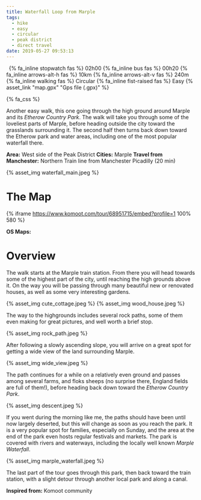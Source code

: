 ```yaml
---
title: Waterfall Loop from Marple
tags:
  - hike
  - easy
  - circular
  - peak district
  - direct travel
date: 2019-05-27 09:53:13
---
```


<p>
    <span style="margin-left: 0.5em" class="indicator">
        {% fa_inline stopwatch fas %} 02h00
    </span>
    <span class="indicator">
        {% fa_inline bus fas %} 00h20
    </span>
    <span class="indicator">
        {% fa_inline arrows-alt-h fas %} 10km
    </span>
    <span class="indicator">
        {% fa_inline arrows-alt-v fas %} 240m
    </span>
    <span class="indicator">
        {% fa_inline walking fas %} Circular
    </span>
    <span class="indicator">
        {% fa_inline fist-raised fas %} Easy
    </span>
    <span class="gps-file"> 
        {% asset_link "map.gpx" "Gps file (.gpx)" %}
    </span> 
</p>

{% fa_css %}

Another easy walk, this one going through the high ground around Marple and its *Etherow Country Park*. The walk will take you through some of the loveliest parts of Marple, before heading outside the city toward the grasslands surrounding it. The second half then turns back down toward the Etherow park and water areas, including one of the most popular waterfall there.

**Area:** West side of the Peak District
**Cities:** Marple
**Travel from Manchester:** Northern Train line from Manchester Picadilly (20 min) 

{% asset_img waterfall_main.jpeg %}

<!-- more -->

# The Map

{% iframe https://www.komoot.com/tour/68951715/embed?profile=1 100% 580 %}

**OS Maps:** 

# Overview

The walk starts at the Marple train station. From there you will head towards some of the highest part of the city, until reaching the high grounds above it. On the way you will be passing through many beautiful new or renovated houses, as well as some very interesting gardens. 

{% asset_img cute_cottage.jpeg %}
{% asset_img wood_house.jpeg %}
 
The way to the highgrounds includes several rock paths, some of them even making for great pictures, and well worth a brief stop.

{% asset_img rock_path.jpeg %}

After following a slowly ascending slope, you will arrive on a great spot for getting a wide view of the land surrounding Marple. 

{% asset_img wide_view.jpeg %}

The path continues for a while on a relatively even ground and passes among several farms, and floks sheeps (no surprise there, England fields are full of them!), before heading back down toward the *Etherow Country Park*.

{% asset_img descent.jpeg %}

If you went during the morning like me, the paths should have been until now largely deserted, but this will change as soon as you reach the park. It is a very popular spot for families, especially on Sunday, and the area at the end of the park even hosts regular festivals and markets. The park is covered with rivers and waterways, including the locally well known *Marple Waterfall*.

{% asset_img marple_waterfall.jpeg %}

The last part of the tour goes through this park, then back toward the train station, with a slight detour through another local park and along a canal.

**Inspired from:** Komoot community